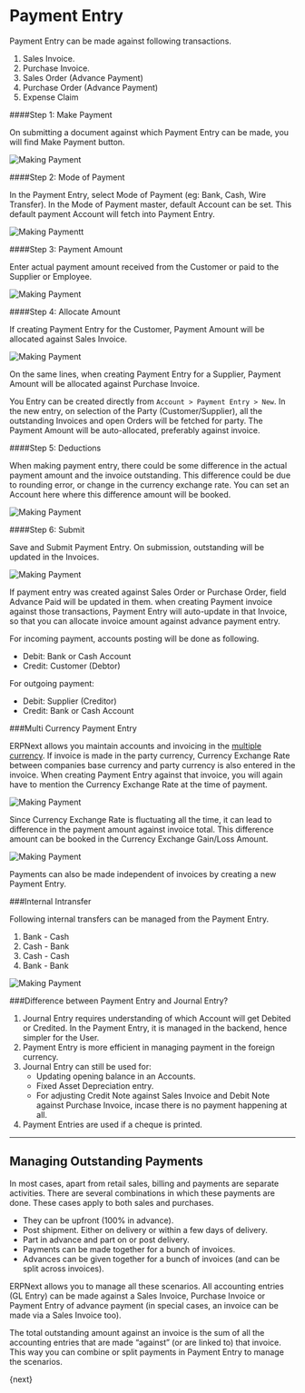 # Payment Entry

Payment Entry can be made against following transactions.

  1. Sales Invoice.
  2. Purchase Invoice.
  3. Sales Order (Advance Payment)
  4. Purchase Order (Advance Payment)
  5. Expense Claim

####Step 1: Make Payment

On submitting a document against which Payment Entry can be made, you will find Make Payment button.

<img class="screenshot" alt="Making Payment" src="/assets/erpnext_docs/assets/img/accounts/payment-entry-1.png">

####Step 2: Mode of Payment

In the Payment Entry, select Mode of Payment (eg: Bank, Cash, Wire Transfer). In the Mode of Payment master, default Account can be set. This default payment Account will fetch into Payment Entry.

<img class="screenshot" alt="Making Paymentt" src="/assets/erpnext_docs/assets/img/accounts/payment-entry-2.gif">

####Step 3: Payment Amount

Enter actual payment amount received from the Customer or paid to the Supplier or Employee.

<img class="screenshot" alt="Making Payment" src="/assets/erpnext_docs/assets/img/accounts/payment-entry-3.png">

####Step 4: Allocate Amount

If creating Payment Entry for the Customer, Payment Amount will be allocated against Sales Invoice.

<img class="screenshot" alt="Making Payment" src="/assets/erpnext_docs/assets/img/accounts/payment-entry-4.gif">

On the same lines, when creating Payment Entry for a Supplier, Payment Amount will be allocated against Purchase Invoice.

You Entry can be created directly from `Account > Payment Entry > New`. In the new entry, on selection of the Party (Customer/Supplier), all the outstanding Invoices and open Orders will be fetched for party. The Payment Amount will be auto-allocated, preferably against invoice.

####Step 5: Deductions

When making payment entry, there could be some difference in the actual payment amount and the invoice outstanding. This difference could be due to rounding error, or change in the currency exchange rate. You can set an Account here where this difference amount will be booked.

<img class="screenshot" alt="Making Payment" src="/assets/erpnext_docs/assets/img/accounts/payment-entry-5.gif">

####Step 6: Submit

Save and Submit Payment Entry. On submission, outstanding will be updated in the Invoices. 

<img class="screenshot" alt="Making Payment" src="/assets/erpnext_docs/assets/img/accounts/payment-entry-8.png">

If payment entry was created against Sales Order or Purchase Order, field Advance Paid will be updated in them. when creating Payment invoice against those transactions, Payment Entry will auto-update in that Invoice, so that you can allocate invoice amount against advance payment entry.

For incoming payment, accounts posting will be done as following.

  * Debit: Bank or Cash Account
  * Credit: Customer (Debtor)

For outgoing payment:

  * Debit: Supplier (Creditor)
  * Credit: Bank or Cash Account

###Multi Currency Payment Entry

ERPNext allows you maintain accounts and invoicing in the [multiple currency](/docs/user/manual/en/accounts/multi-currency-accounting.html). If invoice is made in the party currency, Currency Exchange Rate between companies base currency and party currency is also entered in the invoice. When creating Payment Entry against that invoice, you will again have to mention the Currency Exchange Rate at the time of payment.

<img class="screenshot" alt="Making Payment" src="/assets/erpnext_docs/assets/img/accounts/payment-entry-6.png">

Since Currency Exchange Rate is fluctuating all the time, it can lead to difference in the payment amount against invoice total. This difference amount can be booked in the Currency Exchange Gain/Loss Amount.

<img class="screenshot" alt="Making Payment" src="/assets/erpnext_docs/assets/img/accounts/payment-entry-7.png">

Payments can also be made independent of invoices by creating a new Payment Entry.

###Internal Intransfer

Following internal transfers can be managed from the Payment Entry.

1. Bank - Cash
2. Cash - Bank
3. Cash - Cash
4. Bank - Bank

<img class="screenshot" alt="Making Payment" src="/assets/erpnext_docs/assets/img/accounts/payment-entry-9.png">

###Difference between Payment Entry and Journal Entry?

 1. Journal Entry requires understanding of which Account will get Debited or Credited. In the Payment Entry, it is managed in the backend, hence simpler for the User.
 2. Payment Entry is more efficient in managing payment in the foreign currency.
 3. Journal Entry can still be used for:
	- Updating opening balance in an Accounts.
	- Fixed Asset Depreciation entry.
	- For adjusting Credit Note against Sales Invoice and Debit Note against Purchase Invoice, incase there is no payment happening at all.
 4. Payment Entries are used if a cheque is printed.
* * *

## Managing Outstanding Payments

In most cases, apart from retail sales, billing and payments are separate activities. There are several combinations in which these payments are done. These cases apply to both sales and purchases.

  * They can be upfront (100% in advance).
  * Post shipment. Either on delivery or within a few days of delivery.
  * Part in advance and part on or post delivery.
  * Payments can be made together for a bunch of invoices.
  * Advances can be given together for a bunch of invoices (and can be split across invoices).

ERPNext allows you to manage all these scenarios. All accounting entries (GL Entry) can be made against a Sales Invoice, Purchase Invoice or Payment Entry of advance payment (in special cases, an invoice can be made via a Sales Invoice too).

The total outstanding amount against an invoice is the sum of all the accounting entries that are made “against” (or are linked to) that invoice. This way you can combine or split payments in Payment Entry to manage the
scenarios.

{next}
